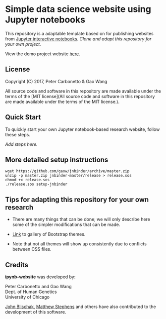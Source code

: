 # Simple data science website using Jupyter notebooks

This repository is a adaptable template based on for publishing
websites from [Jupyter interactive notebooks](https://jupyter.org).
*Clone and adapt this repository for your own project.*

View the demo project website [here](https://stephenslab.github.io/ipynb-demo).

## License

Copyright (C) 2017, Peter Carbonetto & Gao Wang

All source code and software in this repository are made available
under the terms of the [MIT license](All source code and software
in this repository are made available under the terms of the MIT license.).

## Quick Start

To quickly start your own Jupyter notebook-based research website, follow
these steps.

*Add steps here.*

## More detailed setup instructions

```
wget https://github.com/gaow/jnbinder/archive/master.zip
unzip -p master.zip jnbinder-master/release > release.sos
chmod +x release.sos
./release.sos setup-jnbinder
```

## Tips for adapting this repository for your own research

+ There are many things that can be done; we will only describe here
some of the simpler modifications that can be made.

+ [Link](https://bootswatch.com) to gallery of Bootstrap themes.

+ Note that not all themes will show up consistently due to conflicts
  between CSS files.

## Credits

**ipynb-website** was developed by:

Peter Carbonetto and Gao Wang<br>
Dept. of Human Genetics<br>
University of Chicago<br>

[John Blischak](https://github.com/jdblischak),
[Matthew Stephens](http://stephenslab.uchicago.edu) and others have
also contributed to the development of this software.
